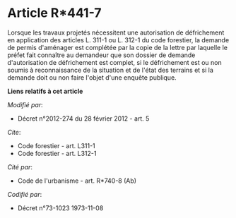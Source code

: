 # Article R*441-7

Lorsque les travaux projetés nécessitent une autorisation de défrichement en application des articles L. 311-1 ou L. 312-1 du
code forestier, la demande de permis d'aménager est complétée par la copie de la lettre par laquelle le préfet fait connaître
au demandeur que son dossier de demande d'autorisation de défrichement est complet, si le défrichement est ou non soumis à
reconnaissance de la situation et de l'état des terrains et si la demande doit ou non faire l'objet d'une enquête publique.

**Liens relatifs à cet article**

_Modifié par_:

  - Décret n°2012-274 du 28 février 2012 - art. 5

_Cite_:

  - Code forestier - art. L311-1
  - Code forestier - art. L312-1

_Cité par_:

  - Code de l'urbanisme - art. R*740-8 (Ab)

_Codifié par_:

  - Décret n°73-1023 1973-11-08
